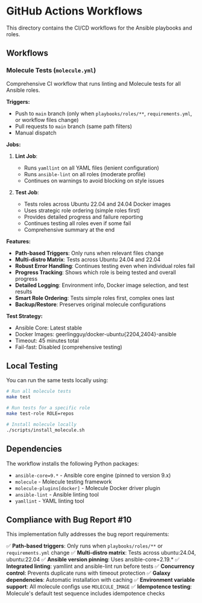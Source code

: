 # GitHub Actions Workflows

This directory contains the CI/CD workflows for the Ansible playbooks and roles.

## Workflows

### Molecule Tests (`molecule.yml`)

Comprehensive CI workflow that runs linting and Molecule tests for all Ansible roles.

**Triggers:**
- Push to `main` branch (only when `playbooks/roles/**`, `requirements.yml`, or workflow files change)
- Pull requests to `main` branch (same path filters)
- Manual dispatch

**Jobs:**

1. **Lint Job**: 
   - Runs `yamllint` on all YAML files (lenient configuration)
   - Runs `ansible-lint` on all roles (moderate profile)
   - Continues on warnings to avoid blocking on style issues

2. **Test Job**:
   - Tests roles across Ubuntu 22.04 and 24.04 Docker images
   - Uses strategic role ordering (simple roles first)
   - Provides detailed progress and failure reporting
   - Continues testing all roles even if some fail
   - Comprehensive summary at the end

**Features:**
- **Path-based Triggers**: Only runs when relevant files change
- **Multi-distro Matrix**: Tests across Ubuntu 24.04 and 22.04
- **Robust Error Handling**: Continues testing even when individual roles fail
- **Progress Tracking**: Shows which role is being tested and overall progress
- **Detailed Logging**: Environment info, Docker image selection, and test results
- **Smart Role Ordering**: Tests simple roles first, complex ones last
- **Backup/Restore**: Preserves original molecule configurations

**Test Strategy:**
- Ansible Core: Latest stable
- Docker Images: geerlingguy/docker-ubuntu{2204,2404}-ansible
- Timeout: 45 minutes total
- Fail-fast: Disabled (comprehensive testing)

## Local Testing

You can run the same tests locally using:

```bash
# Run all molecule tests
make test

# Run tests for a specific role
make test-role ROLE=repos

# Install molecule locally
./scripts/install_molecule.sh
```

## Dependencies

The workflow installs the following Python packages:
- `ansible-core=9.*` - Ansible core engine (pinned to version 9.x)
- `molecule` - Molecule testing framework
- `molecule-plugins[docker]` - Molecule Docker driver plugin
- `ansible-lint` - Ansible linting tool
- `yamllint` - YAML linting tool

## Compliance with Bug Report #10

This implementation fully addresses the bug report requirements:

✅ **Path-based triggers**: Only runs when `playbooks/roles/**` or `requirements.yml` change
✅ **Multi-distro matrix**: Tests across ubuntu:24.04, ubuntu:22.04
✅ **Ansible version pinning**: Uses ansible-core=2.19.*
✅ **Integrated linting**: yamllint and ansible-lint run before tests
✅ **Concurrency control**: Prevents duplicate runs with timeout protection
✅ **Galaxy dependencies**: Automatic installation with caching
✅ **Environment variable support**: All molecule configs use `MOLECULE_IMAGE`
✅ **Idempotence testing**: Molecule's default test sequence includes idempotence checks